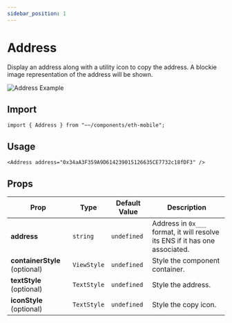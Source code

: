 ```yaml
---
sidebar_position: 1
---
```


# Address

Display an address along with a utility icon to copy the address. A blockie image representation of the address will be shown.

![Address Example](/img/AddressOnlyEnsOrAddress.png)

## Import

```tsx
import { Address } from "~~/components/eth-mobile";
```

## Usage

```tsx
<Address address="0x34aA3F359A9D614239015126635CE7732c18fDF3" />
```

## Props

| Prop                          | Type        | Default Value | Description                                                                  |
| ----------------------------- | ----------- | ------------- | ---------------------------------------------------------------------------- |
| **address**                   | `string`    | `undefined`   | Address in `0x___` format, it will resolve its ENS if it has one associated. |
| **containerStyle** (optional) | `ViewStyle` | `undefined`   | Style the component container.                                               |
| **textStyle** (optional)      | `TextStyle` | `undefined`   | Style the address.                                                           |
| **iconStyle** (optional)      | `TextStyle` | `undefined`   | Style the copy icon.                                                         |
